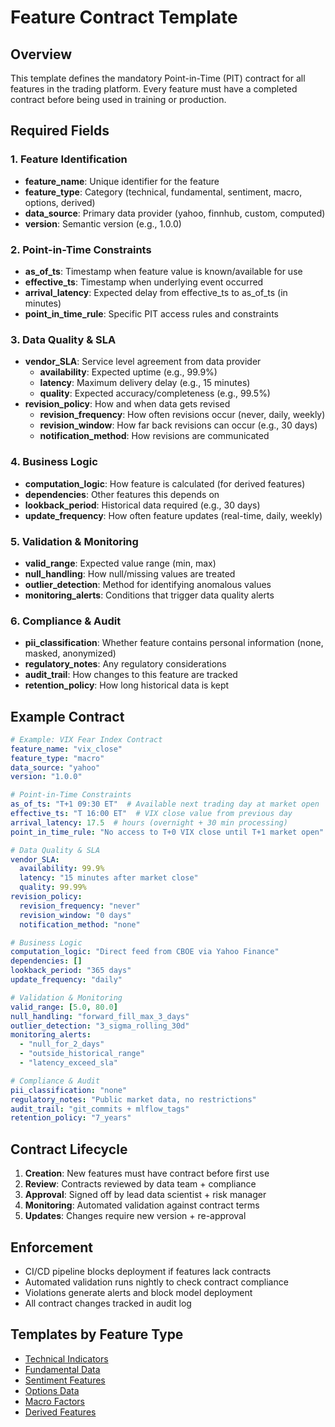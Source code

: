 # Feature Contract Template

## Overview
This template defines the mandatory Point-in-Time (PIT) contract for all features in the trading platform. Every feature must have a completed contract before being used in training or production.

## Required Fields

### 1. Feature Identification
- **feature_name**: Unique identifier for the feature
- **feature_type**: Category (technical, fundamental, sentiment, macro, options, derived)
- **data_source**: Primary data provider (yahoo, finnhub, custom, computed)
- **version**: Semantic version (e.g., 1.0.0)

### 2. Point-in-Time Constraints
- **as_of_ts**: Timestamp when feature value is known/available for use
- **effective_ts**: Timestamp when underlying event occurred 
- **arrival_latency**: Expected delay from effective_ts to as_of_ts (in minutes)
- **point_in_time_rule**: Specific PIT access rules and constraints

### 3. Data Quality & SLA
- **vendor_SLA**: Service level agreement from data provider
  - **availability**: Expected uptime (e.g., 99.9%)
  - **latency**: Maximum delivery delay (e.g., 15 minutes)
  - **quality**: Expected accuracy/completeness (e.g., 99.5%)
- **revision_policy**: How and when data gets revised
  - **revision_frequency**: How often revisions occur (never, daily, weekly)
  - **revision_window**: How far back revisions can occur (e.g., 30 days)
  - **notification_method**: How revisions are communicated

### 4. Business Logic
- **computation_logic**: How feature is calculated (for derived features)
- **dependencies**: Other features this depends on
- **lookback_period**: Historical data required (e.g., 30 days)
- **update_frequency**: How often feature updates (real-time, daily, weekly)

### 5. Validation & Monitoring
- **valid_range**: Expected value range (min, max)
- **null_handling**: How null/missing values are treated
- **outlier_detection**: Method for identifying anomalous values
- **monitoring_alerts**: Conditions that trigger data quality alerts

### 6. Compliance & Audit
- **pii_classification**: Whether feature contains personal information (none, masked, anonymized)
- **regulatory_notes**: Any regulatory considerations
- **audit_trail**: How changes to this feature are tracked
- **retention_policy**: How long historical data is kept

## Example Contract

```yaml
# Example: VIX Fear Index Contract
feature_name: "vix_close"
feature_type: "macro"
data_source: "yahoo"
version: "1.0.0"

# Point-in-Time Constraints
as_of_ts: "T+1 09:30 ET"  # Available next trading day at market open
effective_ts: "T 16:00 ET"  # VIX close value from previous day
arrival_latency: 17.5  # hours (overnight + 30 min processing)
point_in_time_rule: "No access to T+0 VIX close until T+1 market open"

# Data Quality & SLA  
vendor_SLA:
  availability: 99.9%
  latency: "15 minutes after market close"
  quality: 99.99%
revision_policy:
  revision_frequency: "never"
  revision_window: "0 days"
  notification_method: "none"

# Business Logic
computation_logic: "Direct feed from CBOE via Yahoo Finance"
dependencies: []
lookback_period: "365 days"
update_frequency: "daily"

# Validation & Monitoring
valid_range: [5.0, 80.0]
null_handling: "forward_fill_max_3_days"
outlier_detection: "3_sigma_rolling_30d"
monitoring_alerts: 
  - "null_for_2_days"
  - "outside_historical_range"
  - "latency_exceed_sla"

# Compliance & Audit
pii_classification: "none"
regulatory_notes: "Public market data, no restrictions"
audit_trail: "git_commits + mlflow_tags"
retention_policy: "7_years"
```

## Contract Lifecycle

1. **Creation**: New features must have contract before first use
2. **Review**: Contracts reviewed by data team + compliance
3. **Approval**: Signed off by lead data scientist + risk manager  
4. **Monitoring**: Automated validation against contract terms
5. **Updates**: Changes require new version + re-approval

## Enforcement

- CI/CD pipeline blocks deployment if features lack contracts
- Automated validation runs nightly to check contract compliance
- Violations generate alerts and block model deployment
- All contract changes tracked in audit log

## Templates by Feature Type

- [Technical Indicators](./templates/technical_contract.yml)
- [Fundamental Data](./templates/fundamental_contract.yml) 
- [Sentiment Features](./templates/sentiment_contract.yml)
- [Options Data](./templates/options_contract.yml)
- [Macro Factors](./templates/macro_contract.yml)
- [Derived Features](./templates/derived_contract.yml)